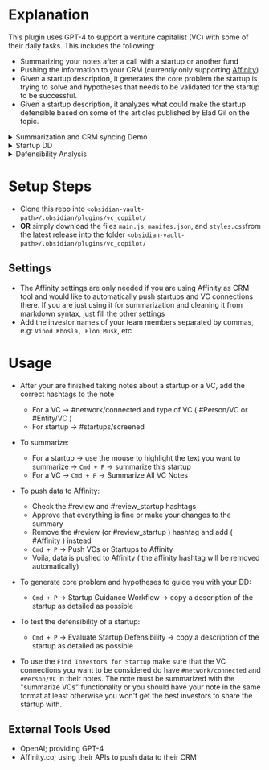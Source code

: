 # Explanation

This plugin uses GPT-4 to support a venture capitalist (VC) with some of their daily tasks. This includes the following:

- Summarizing your notes after a call with a startup or another fund
- Pushing the information to your CRM (currently only supporting [Affinity](https://www.affinity.co/))
- Given a startup description, it generates the core problem the startup is trying to solve and hypotheses that needs to be validated for the startup to be successful.
- Given a startup description, it analyzes what could make the startup defensible based on some of the articles published by Elad Gil on the topic.

<details>
<summary> Summarization and CRM syncing Demo </summary>

## Summarization and Affinity Sync

![screen-gif](./gifs/vc_wizard.gif)

</details>

<details>
<summary> Startup DD</summary>

## Startup DD support

![screen-gif](./gifs/dd.gif)

</details>

<details>
<summary> Defensibility Analysis</summary>

## Startup DD support

![screen-gif](./gifs/defensibility.gif)

</details>

# Setup Steps

- Clone this repo into `<obsidian-vault-path>/.obsidian/plugins/vc_copilot/`
- **OR** simply download the files `main.js`, `manifes.json`, and `styles.css`from the latest release into the folder `<obsidian-vault-path>/.obsidian/plugins/vc_copilot/`

## Settings

- The Affinity settings are only needed if you are using Affinity as CRM tool and would like to automatically push startups and VC connections there. If you are just using it for summarization and cleaning it from markdown syntax, just fill the other settings
- Add the investor names of your team members separated by commas, e.g: `Vinod Khosla, Elon Musk`, etc

# Usage

- After your are finished taking notes about a startup or a VC, add the correct hashtags to the note
  - For a VC -> #network/connected and type of VC ( #Person/VC or #Entity/VC )
  - For startup -> #startups/screened
- To summarize:

  - For a startup -> use the mouse to highlight the text you want to summarize -> `Cmd + P` -> summarize this startup
  - For a VC -> `Cmd + P` -> Summarize All VC Notes

- To push data to Affinity:

  - Check the #review and #review_startup hashtags
  - Approve that everything is fine or make your changes to the summary
  - Remove the #review (or #review_startup ) hashtag and add ( #Affinity ) instead
  - `Cmd + P` -> Push VCs or Startups to Affinity
  - Voila, data is pushed to Affinity ( the affinity hashtag will be removed automatically)

- To generate core problem and hypotheses to guide you with your DD:

  - `Cmd + P` -> Startup Guidance Workflow -> copy a description of the startup as detailed as possible

- To test the defensibility of a startup:

  - `Cmd + P` -> Evaluate Startup Defensibility -> copy a description of the startup as detailed as possible

- To use the `Find Investors for Startup` make sure that the VC connections you want to be considered do have `#network/connected` and `#Person/VC` in their notes. The note must be summarized with the "summarize VCs" functionality or you should have your note in the same format at least otherwise you won't get the best investors to share the startup with.

## External Tools Used

- OpenAI; providing GPT-4
- Affinity.co; using their APIs to push data to their CRM
